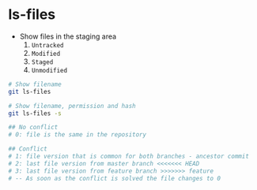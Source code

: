 # ls-files

- Show files in the staging area
  1. `Untracked`
  1. `Modified`
  1. `Staged`
  1. `Unmodified`

```sh
# Show filename
git ls-files

# Show filename, permission and hash
git ls-files -s

## No conflict
# 0: file is the same in the repository

## Conflict
# 1: file version that is common for both branches - ancestor commit
# 2: last file version from master branch <<<<<<< HEAD
# 3: last file version from feature branch >>>>>>> feature
# -- As soon as the conflict is solved the file changes to 0
```

